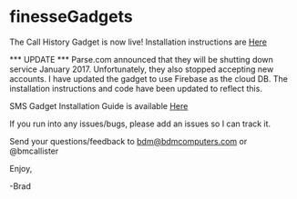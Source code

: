 # finesseGadgets

The Call History Gadget is now live! Installation instructions are <a href="https://github.com/bdm1981/finesseGadgets/wiki/Call-History-Gadget-Installation-Guide">Here</a>

*** UPDATE ***
Parse.com announced that they will be shutting down service January 2017. Unfortunately, they also stopped accepting new accounts. I have updated the gadget to use Firebase as the cloud DB. The installation instructions and code have been updated to reflect this.

SMS Gadget Installation Guide is available <a href="https://github.com/bdm1981/finesseGadgets/wiki/SMS-Gadget-Installation-Guide">Here</a>

If you run into any issues/bugs, please add an issues so I can track it.

Send your questions/feedback to bdm@bdmcomputers.com or @bmcallister

Enjoy,

-Brad
